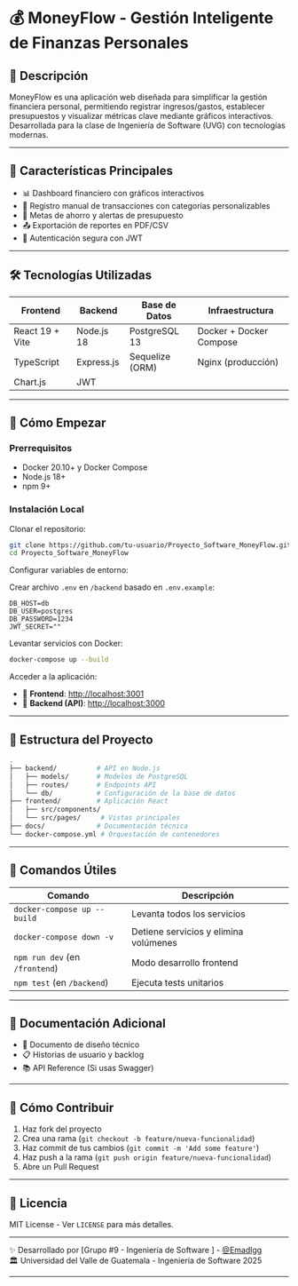 # 💰 MoneyFlow - Gestión Inteligente de Finanzas Personales

## 📌 Descripción
MoneyFlow es una aplicación web diseñada para simplificar la gestión financiera personal, permitiendo registrar ingresos/gastos, establecer presupuestos y visualizar métricas clave mediante gráficos interactivos. Desarrollada para la clase de Ingeniería de Software (UVG) con tecnologías modernas.

---

## 🌟 Características Principales
- 📊 Dashboard financiero con gráficos interactivos
- 💸 Registro manual de transacciones con categorías personalizables
- 🎯 Metas de ahorro y alertas de presupuesto
- 📤 Exportación de reportes en PDF/CSV
- 🔐 Autenticación segura con JWT

---

## 🛠️ Tecnologías Utilizadas

| Frontend          | Backend        | Base de Datos    | Infraestructura            |
|------------------|---------------|----------------|----------------------------|
| React 19 + Vite | Node.js 18     | PostgreSQL 13  | Docker + Docker Compose   |
| TypeScript      | Express.js     | Sequelize (ORM) | Nginx (producción)        |
| Chart.js        | JWT            |                |                            |

---

## 🚀 Cómo Empezar

### Prerrequisitos
- Docker 20.10+ y Docker Compose
- Node.js 18+
- npm 9+

### Instalación Local

Clonar el repositorio:

```bash
git clone https://github.com/tu-usuario/Proyecto_Software_MoneyFlow.git
cd Proyecto_Software_MoneyFlow
```

Configurar variables de entorno:

Crear archivo `.env` en `/backend` basado en `.env.example`:

```env
DB_HOST=db
DB_USER=postgres
DB_PASSWORD=1234
JWT_SECRET=""
```

Levantar servicios con Docker:

```bash
docker-compose up --build
```

Acceder a la aplicación:

- 🔹 **Frontend**: [http://localhost:3001](http://localhost:3001)  
- 🔹 **Backend (API)**: [http://localhost:3000](http://localhost:3000)  

---

## 📂 Estructura del Proyecto

```bash
.
├── backend/          # API en Node.js
│   ├── models/       # Modelos de PostgreSQL
│   ├── routes/       # Endpoints API
│   └── db/           # Configuración de la base de datos
├── frontend/         # Aplicación React
│   ├── src/components/
│   └── src/pages/     # Vistas principales
├── docs/             # Documentación técnica
└── docker-compose.yml # Orquestación de contenedores
```

---

## 🔧 Comandos Útiles

| Comando                        | Descripción                         |
|--------------------------------|-------------------------------------|
| `docker-compose up --build`    | Levanta todos los servicios        |
| `docker-compose down -v`       | Detiene servicios y elimina volúmenes |
| `npm run dev` (en `/frontend`) | Modo desarrollo frontend           |
| `npm test` (en `/backend`)     | Ejecuta tests unitarios            |

---

## 📄 Documentación Adicional
- 📘 Documento de diseño técnico
- 📋 Historias de usuario y backlog
- 📚 API Reference (Si usas Swagger)

---

## 🤝 Cómo Contribuir

1. Haz fork del proyecto
2. Crea una rama (`git checkout -b feature/nueva-funcionalidad`)
3. Haz commit de tus cambios (`git commit -m 'Add some feature'`)
4. Haz push a la rama (`git push origin feature/nueva-funcionalidad`)
5. Abre un Pull Request

---

## 📜 Licencia

MIT License - Ver `LICENSE` para más detalles.

---

✨ Desarrollado por [Grupo #9 - Ingeniería de Software ] - [@Emadlgg](https://github.com/Emadlgg)  
🏛 Universidad del Valle de Guatemala - Ingeniería de Software 2025

---
